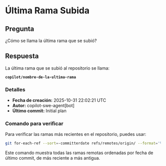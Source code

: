 # Última Rama Subida

## Pregunta
¿Cómo se llama la última rama que se subió?

## Respuesta
La última rama que se subió al repositorio se llama:

**`copilot/nombre-de-la-ultima-rama`**

### Detalles
- **Fecha de creación:** 2025-10-31 22:02:21 UTC
- **Autor:** copilot-swe-agent[bot]
- **Último commit:** Initial plan

### Comando para verificar
Para verificar las ramas más recientes en el repositorio, puedes usar:

```bash
git for-each-ref --sort=-committerdate refs/remotes/origin/ --format='%(refname:short) - %(committerdate:iso)'
```

Este comando muestra todas las ramas remotas ordenadas por fecha de último commit, de más reciente a más antigua.
